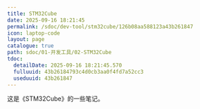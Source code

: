 ```yaml
---
title: STM32Cube
date: 2025-09-16 18:21:45
permalink: /sdoc/dev-tool/stm32cube/126b08aa588123a43b261847
icon: laptop-code
layout: page
catalogue: true
path: sdoc/01-开发工具/02-STM32Cube
tdoc:
  detailDate: 2025-09-16 18:21:45.570
  fulluuid: 43b26184793c4d0cb3aa0f4fd7a52cc3
  useduuid: 43b261847
---
```


这是《STM32Cube》的一些笔记。
